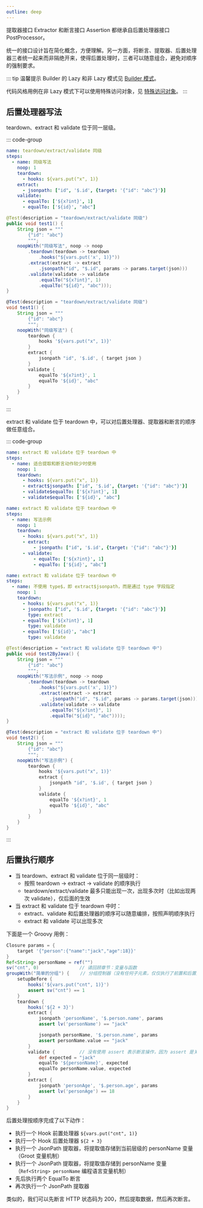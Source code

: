 ```yaml
---
outline: deep
---
```




提取器接口 Extractor 和断言接口 Assertion 都继承自后置处理器接口 PostProcessor。

统一的接口设计旨在简化概念，方便理解。另一方面，将断言、提取器、后置处理器三者统一起来而非隔绝开来，使得后置处理时，三者可以随意组合，避免对顺序的强制要求。

::: tip 温馨提示
Builder 的 Lazy 和非 Lazy 模式见 [Builder 模式](/guide/writing/setup#builder-模式)。

代码风格用例在非 Lazy 模式下可以使用特殊访问对象，见 [特殊访问对象](/guide/writing/setup#特殊访问对象)。
:::

## 后置处理器写法

teardown、extract 和 validate 位于同一层级。

::: code-group

```yml [Yaml 用例]
name: teardown/extract/validate 同级
steps:
  - name: 同级写法
    noop: 1
    teardown:
      - hooks: ${vars.put("x", 1)}
    extract:
      - jsonpath: ["id", '$.id', {target: '{"id": "abc"}'}]
    validate:
      - equalTo: ['${x?int}', 1]
      - equalTo: ['${id}', "abc"]
```

```java [Java 用例]
@Test(description = "teardown/extract/validate 同级")
public void test1() {
    String json = """
        {"id": "abc"}
        """;
    noopWith("同级写法", noop -> noop
        .teardown(teardown -> teardown
            .hooks("${vars.put('x', 1)}"))
        .extract(extract -> extract
            .jsonpath("id", "$.id", params -> params.target(json)))
        .validate(validate -> validate
            .equalTo("${x?int}", 1)
            .equalTo("${id}", "abc")));
}
```

```groovy [Groovy 用例]
@Test(description = "teardown/extract/validate 同级")
void test1() {
    String json = """
        {"id": "abc"}
        """;
    noopWith("同级写法") {
        teardown {
            hooks '${vars.put("x", 1)}'
        }
        extract {
            jsonpath "id", '$.id', { target json }
        }
        validate {
            equalTo '${x?int}', 1
            equalTo '${id}', "abc"
        }
    }
}
```

:::

extract 和 validate 位于 teardown 中，可以对后置处理器、提取器和断言的顺序做任意组合。

::: code-group

```yml [Yaml 用例]
name: extract 和 validate 位于 teardown 中
steps:
  - name: 适合提取和断言动作较少时使用
    noop: 1
    teardown:
      - hooks: ${vars.put("x", 1)}
      - extract$jsonpath: ["id", '$.id', {target: '{"id": "abc"}'}]
      - validate$equalTo: ['${x?int}', 1]
      - validate$equalTo: ['${id}', "abc"]
```

```yaml [Yaml 用例2]
name: extract 和 validate 位于 teardown 中
steps:
  - name: 写法示例
    noop: 1
    teardown:
      - hooks: ${vars.put("x", 1)}
      - extract:
          - jsonpath: ["id", '$.id', {target: '{"id": "abc"}'}]
      - validate:
          - equalTo: ['${x?int}', 1]
          - equalTo: ['${id}', "abc"]
```

```yaml [Yaml 用例3]
name: extract 和 validate 位于 teardown 中
steps:
  - name: 不使用 type$，即 extract$jsonpath，而是通过 type 字段指定
    noop: 1
    teardown:
      - hooks: ${vars.put("x", 1)}
      - jsonpath: ["id", '$.id', {target: '{"id": "abc"}'}]
        type: extract
      - equalTo: ['${x?int}', 1]
        type: validate
      - equalTo: ['${id}', "abc"]
        type: validate
```

```java [Java 用例]
@Test(description = "extract 和 validate 位于 teardown 中")
public void test2ByJava() {
    String json = """
        {"id": "abc"}
        """;
    noopWith("写法示例", noop -> noop
        .teardown(teardown -> teardown
            .hooks("${vars.put('x', 1)}")
            .extract(extract -> extract
                .jsonpath("id", "$.id", params -> params.target(json)))
            .validate(validate -> validate
                .equalTo("${x?int}", 1)
                .equalTo("${id}", "abc"))));
}
```

```groovy [Groovy 用例]
@Test(description = "extract 和 validate 位于 teardown 中")
void test2() {
    String json = """
        {"id": "abc"}
        """;
    noopWith("写法示例") {
        teardown {
            hooks '${vars.put("x", 1)}'
            extract {
                jsonpath "id", '$.id', { target json }
            }
            validate {
                equalTo '${x?int}', 1
                equalTo '${id}', "abc"
            }
        }
    }
}
```

:::


## 后置执行顺序

- 当 teardown、extract 和 validate 位于同一层级时：
    - 按照 teardown -> extract -> validate 的顺序执行
    - teardown/extract/validate 最多只能出现一次，出现多次时（比如出现两次 validate），仅后面的生效
- 当 extract 和 validate 位于 teardown 中时：
    - extract、validate 和后置处理器的顺序可以随意编排，按照声明顺序执行
    - extract 和 validate 可以出现多次

下面是一个 Groovy 用例：

```groovy
Closure params = {
    target '{"person":{"name":"jack","age":18}}'
}
Ref<String> personName = ref("")
sv("cnt", 0)               // 请回顾章节：变量与函数
groupWith("简单的分组") {    // 分组控制器（没有任何子元素，仅仅执行了前置和后置处理）
    setupBefore {
        hooks('${vars.put("cnt", 1)}')
        assert sv("cnt") == 1
    }
    teardown {
        hooks('${2 + 3}')
        extract {
            jsonpath 'personName', '$.person.name', params
            assert lv('personName') == "jack"

            jsonpath personName, '$.person.name', params
            assert personName.value == "jack"
        }
        validate {         // 没有使用 assert 表示断言操作，因为 assert 是关键字
            def expected = "jack"
            equalTo '${personName}', expected
            equalTo personName.value, expected
        }
        extract {
            jsonpath 'personAge', '$.person.age', params
            assert lv('personAge') == 18
        }
    }
}
```

后置处理按顺序完成了以下动作：

- 执行一个 Hook 前置处理器 `${vars.put("cnt", 1)}`
- 执行一个 Hook 后置处理器 `${2 + 3}`
- 执行一个 JsonPath 提取器，将提取值存储到当前层级的 personName 变量（Groot 变量机制）
- 执行一个 JsonPath 提取器，将提取值存储到 personName 变量（`Ref<String> personName` 编程语言变量机制）
- 先后执行两个 EqualTo 断言
- 再次执行一个 JsonPath 提取器

类似的，我们可以先断言 HTTP 状态码为 200，然后提取数据，然后再次断言。

